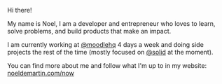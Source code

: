Hi there!

My name is Noel, I am a developer and entrepreneur who loves to learn, solve problems, and build products that make an impact.

I am currently working at [@moodlehq](https://github.com/moodlehq/) 4 days a week and doing side projects the rest of the time (mostly focused on [@solid](https://github.com/solid/) at the moment).

You can find more about me and follow what I'm up to in my website: [noeldemartin.com/now](https://noeldemartin.com/now)
